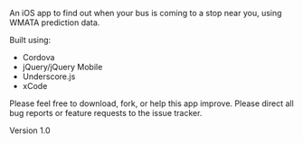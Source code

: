 An iOS app to find out when your bus is coming to a stop near you, using WMATA prediction data.

Built using:

* Cordova
* jQuery/jQuery Mobile
* Underscore.js
* xCode

Please feel free to download, fork, or help this app improve. Please direct all bug reports or feature requests to the issue tracker.

Version 1.0